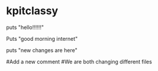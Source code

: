 kpitclassy
==========

puts "hello!!!!!!"

Puts "good morning internet"

puts "new changes are here"


#Add a new comment
#We are both changing different files
